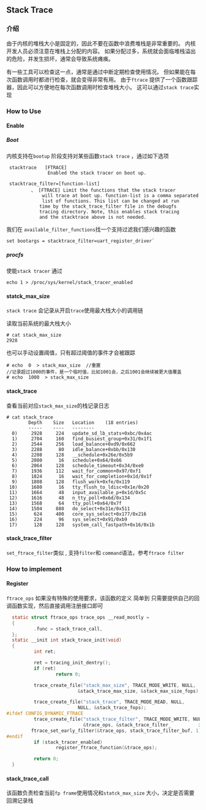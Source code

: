 ## Stack Trace

### 介绍

由于内核的堆栈大小是固定的，因此不要在函数中浪费堆栈是非常重要的。 内核开发人员必须注意在堆栈上分配的内容。 如果分配过多，系统就会面临堆栈溢出的危险，并发生损坏，通常会导致系统瘫痪。

有一些工具可以检查这一点，通常是通过中断定期检查使用情况。 但如果能在每次函数调用时都进行检查，就会变得非常有用。 由于`ftrace` 提供了一个函数跟踪器，因此可以方便地在每次函数调用时检查堆栈大小。 这可以通过`stack trace`实现

### How to Use

#### Enable

##### Boot

内核支持在`bootup` 阶段支持对某些函数`stack trace` ，通过如下选项

```vim
 stacktrace   [FTRACE]
               Enabled the stack tracer on boot up.

 stacktrace_filter=[function-list]
         、 [FTRACE] Limit the functions that the stack tracer
             will trace at boot up. function-list is a comma separated
             list of functions. This list can be changed at run
            time by the stack_trace_filter file in the debugfs
            tracing directory. Note, this enables stack tracing
            and the stacktrace above is not needed.
```

我们在 `available_filter_functions`找一个支持过滤我们感兴趣的函数

```
set bootargs = stacktrace_filter=uart_register_driver`
```

##### procfs

使能`stack tracer` 通过

```shell
echo 1 > /proc/sys/kernel/stack_tracer_enabled
```

#### statck_max_size

`stack trace` 会记录从开启`trace`使用最大栈大小的调用链

读取当前系统的最大栈大小

```shell
# cat stack_max_size
2928
```

也可以手动设置阈值，只有超过阈值的事件才会被跟踪

```shell
# echo  0  > stack_max_size  //重置
//记录超过1000的事件，是一个临时值，比如1001会，之后1001会继续被更大值覆盖
# echo  1000  > stack_max_size  
```

#### stack_trace

查看当前对应`stack_max_size`的栈记录日志

```vim
# cat stack_trace
        Depth    Size   Location    (18 entries)
        -----    ----   --------
  0)     2928     224   update_sd_lb_stats+0xbc/0x4ac
  1)     2704     160   find_busiest_group+0x31/0x1f1
  2)     2544     256   load_balance+0xd9/0x662
  3)     2288      80   idle_balance+0xbb/0x130
  4)     2208     128   __schedule+0x26e/0x5b9
  5)     2080      16   schedule+0x64/0x66
  6)     2064     128   schedule_timeout+0x34/0xe0
  7)     1936     112   wait_for_common+0x97/0xf1
  8)     1824      16   wait_for_completion+0x1d/0x1f
  9)     1808     128   flush_work+0xfe/0x119
 10)     1680      16   tty_flush_to_ldisc+0x1e/0x20
 11)     1664      48   input_available_p+0x1d/0x5c
 12)     1616      48   n_tty_poll+0x6d/0x134
 13)     1568      64   tty_poll+0x64/0x7f
 14)     1504     880   do_select+0x31e/0x511
 15)      624     400   core_sys_select+0x177/0x216
 16)      224      96   sys_select+0x91/0xb9
 17)      128     128   system_call_fastpath+0x16/0x1b
```

#### stack_trace_filter

`set_ftrace_filter`类似 , 支持`filter`和 `command`语法，参考`ftrace filter`

### How to implement

#### Register

`ftrace_ops` 如果没有特殊的使用要求，该函数的定义 简单到 只需要提供自己的回调函数实现，然后直接调用注册接口即可

```c
  static struct ftrace_ops trace_ops __read_mostly =
  { 
          .func = stack_trace_call,       
  };
  static __init int stack_trace_init(void)
  {
          int ret;

          ret = tracing_init_dentry();
          if (ret)
                  return 0;

          trace_create_file("stack_max_size", TRACE_MODE_WRITE, NULL,
                          &stack_trace_max_size, &stack_max_size_fops);

          trace_create_file("stack_trace", TRACE_MODE_READ, NULL,
                          NULL, &stack_trace_fops);
#ifdef CONFIG_DYNAMIC_FTRACE
          trace_create_file("stack_trace_filter", TRACE_MODE_WRITE, NULL,
                            &trace_ops, &stack_trace_filter_          if (stack_trace_filter_buf[0])
         ftrace_set_early_filter(&trace_ops, stack_trace_filter_buf, 1);
#endif
          if (stack_tracer_enabled)
                  register_ftrace_function(&trace_ops);

          return 0;
  }
```

#### stack_trace_call

该函数负责检查当前`fp frame`使用情况和`statck_max_size` 大小，决定是否需要回溯记录栈
